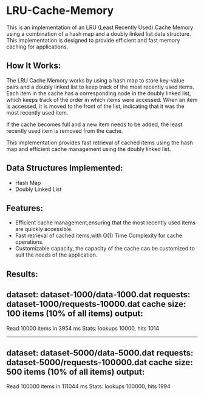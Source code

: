 # LRU-Cache-Memory

This is an implementation of an LRU (Least Recently Used) Cache Memory using a combination of a hash map and a doubly linked list data structure. This implementation is designed to provide efficient and fast memory caching for applications.

## How It Works:

The LRU Cache Memory works by using a hash map to store key-value pairs and a doubly linked list to keep track of the most recently used items. Each item in the cache has a corresponding node in the doubly linked list, which keeps track of the order in which items were accessed. When an item is accessed, it is moved to the front of the list, indicating that it was the most recently used item.

If the cache becomes full and a new item needs to be added, the least recently used item is removed from the cache.

This implementation provides fast retrieval of cached items using the hash map and efficient cache management using the doubly linked list.

## Data Structures Implemented:

* Hash Map
* Doubly Linked List

## Features:

* Efficient cache management,ensuring that the most recently used items are quickly accessible.
* Fast retrieval of cached items,with O(1) Time Complexity for cache operations.
* Customizable capacity, the capacity of the cache can be customized to suit the needs of the application.

## Results:

 dataset: dataset-1000/data-1000.dat
 requests: dataset-1000/requests-10000.dat
 cache size: 100 items (10% of all items)
 output:
 ---------------------------------------------------
 Read 10000 items in 3954 ms
 Stats: lookups 10000, hits 1014

 ***************************************************

 dataset: dataset-5000/data-5000.dat
 requests: dataset-5000/requests-100000.dat
 cache size: 500 items (10% of all items)
 output:
 ---------------------------------------------------
 Read 100000 items in 111044 ms
 Stats: lookups 100000, hits 1994